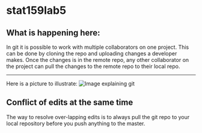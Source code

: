 # stat159lab5


## What is happening here:

In git it is possible to work with multiple collaborators on one project. This can be done by cloning the repo and uploading changes a developer makes. Once the changes is in the remote repo, any other collaborator on the project can pull the changes to the remote repo to their local repo.

---
Here is a picture to illustrate:
![Image explaining git](http://i.stack.imgur.com/KhtPf.png)



## Conflict of edits at the same time

The way to resolve over-lapping edits is to always pull the git repo to your local repository before you push anything to the master.
